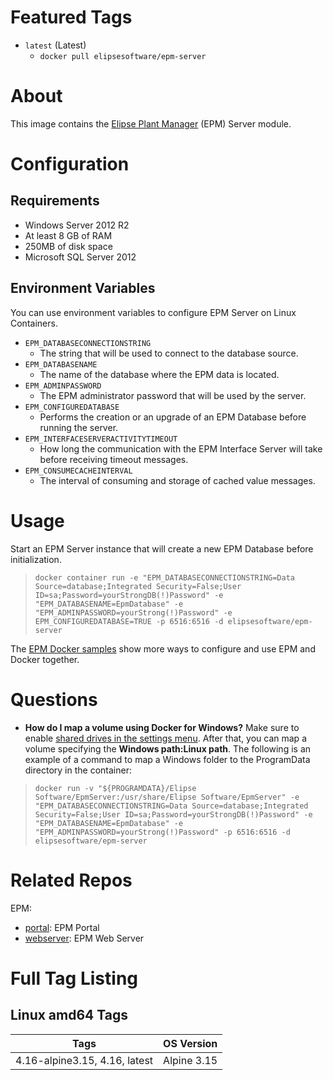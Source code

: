 # Featured Tags

* `latest` (Latest)
  * `docker pull elipsesoftware/epm-server`

# About

This image contains the [Elipse Plant Manager](https://www.elipse.com.br/en/produto/elipse-plant-manager/) (EPM) Server module.

# Configuration

## Requirements

- Windows Server 2012 R2
- At least 8 GB of RAM
- 250MB of disk space
- Microsoft SQL Server 2012

## Environment Variables

You can use environment variables to configure EPM Server on Linux Containers.

- `EPM_DATABASECONNECTIONSTRING` 
  - The string that will be used to connect to the database source.
- `EPM_DATABASENAME`
  - The name of the database where the EPM data is located.
- `EPM_ADMINPASSWORD`
  - The EPM administrator password that will be used by the server.
- `EPM_CONFIGUREDATABASE`
  - Performs the creation or an upgrade of an EPM Database before running the server.
- `EPM_INTERFACESERVERACTIVITYTIMEOUT`
  - How long the communication with the EPM Interface Server will take before receiving timeout messages.
- `EPM_CONSUMECACHEINTERVAL`
  - The interval of consuming and storage of cached value messages.

# Usage

Start an EPM Server instance that will create a new EPM Database before initialization.

> ``docker container run -e "EPM_DATABASECONNECTIONSTRING=Data Source=database;Integrated Security=False;User ID=sa;Password=yourStrongDB(!)Password" -e "EPM_DATABASENAME=EpmDatabase" -e "EPM_ADMINPASSWORD=yourStrong(!)Password" -e EPM_CONFIGUREDATABASE=TRUE -p 6516:6516 -d elipsesoftware/epm-server``

The [EPM Docker samples](https://github.com/elipsesoftware/epm-docker/blob/main/samples) show more ways to configure and use EPM and Docker together.

# Questions 
- **How do I map a volume using Docker for Windows?** Make sure to enable [shared drives in the settings menu](https://docs.docker.com/docker-for-windows/#shared-drives). After that, you can map a volume specifying the **Windows path:Linux path**. The following is an example of a command to map a Windows folder to the ProgramData directory in the container:

> ``docker run -v "${PROGRAMDATA}/Elipse Software/EpmServer:/usr/share/Elipse Software/EpmServer" -e "EPM_DATABASECONNECTIONSTRING=Data Source=database;Integrated Security=False;User ID=sa;Password=yourStrongDB(!)Password" -e "EPM_DATABASENAME=EpmDatabase" -e "EPM_ADMINPASSWORD=yourStrong(!)Password" -p 6516:6516 -d elipsesoftware/epm-server``


# Related Repos

EPM:

* [portal](https://hub.docker.com/r/elipsesoftware/epm-portal/): EPM Portal
* [webserver](https://hub.docker.com/r/elipsesoftware/epm-webserver/): EPM Web Server

# Full Tag Listing

## Linux amd64 Tags
Tags | OS Version
-----------| ------------
4.16-alpine3.15, 4.16, latest | Alpine 3.15
